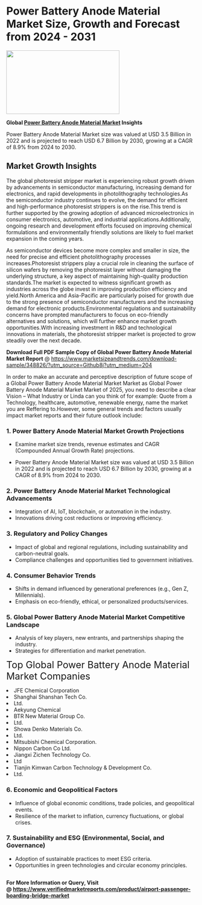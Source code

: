 <H1>Power Battery Anode Material Market Size, Growth and Forecast from 2024 - 2031</H1><img class="aligncenter size-medium wp-image-584254" src="https://thirdeyenews.in/wp-content/uploads/2024/09/Global-Market-Research-300x168.jpeg" alt="" width="300" height="168" /><p><strong>Global&nbsp;<a href="https://www.marketsizeandtrends.com/download-sample/348826/?utm_source=Github8j?utm_medium=204">Power Battery Anode Material Market</a> Insights</strong></p><p>Power Battery Anode Material Market size was valued at USD 3.5 Billion in 2022 and is projected to reach USD 6.7 Billion by 2030, growing at a CAGR of 8.9% from 2024 to 2030.</p><p><h2>Market Growth Insights</h2> <p>The global photoresist stripper market is experiencing robust growth driven by advancements in semiconductor manufacturing, increasing demand for electronics, and rapid developments in photolithography technologies.As the semiconductor industry continues to evolve, the demand for efficient and high-performance photoresist strippers is on the rise.This trend is further supported by the growing adoption of advanced microelectronics in consumer electronics, automotive, and industrial applications.Additionally, ongoing research and development efforts focused on improving chemical formulations and environmentally friendly solutions are likely to fuel market expansion in the coming years.</p> <p>As semiconductor devices become more complex and smaller in size, the need for precise and efficient photolithography processes increases.Photoresist strippers play a crucial role in cleaning the surface of silicon wafers by removing the photoresist layer without damaging the underlying structure, a key aspect of maintaining high-quality production standards.The market is expected to witness significant growth as industries across the globe invest in improving production efficiency and yield.North America and Asia-Pacific are particularly poised for growth due to the strong presence of semiconductor manufacturers and the increasing demand for electronic products.Environmental regulations and sustainability concerns have prompted manufacturers to focus on eco-friendly alternatives and solutions, which will further enhance market growth opportunities.With increasing investment in R&D and technological innovations in materials, the photoresist stripper market is projected to grow steadily over the next decade.</p> <p><span class=""><strong>Download Full PDF Sample Copy of Global Power Battery Anode Material Market Report</strong> @ <a href="https://www.marketsizeandtrends.com/download-sample/348826/?utm_source=Github8j?utm_medium=204" target="_blank">https://www.marketsizeandtrends.com/download-sample/348826/?utm_source=Github8j?utm_medium=204</a></span></p><p>In order to make an accurate and perceptive description of future scope of a Global&nbsp;Power Battery Anode Material Market Market as Global&nbsp;Power Battery Anode Material Market Market of 2025, you need to describe a clear Vision &ndash; What Industry or Linda can you think of for example: Quote from a Technology, healthcare, automotive, renewable energy, name the market you are Reffering to.However, some general trends and factors usually impact market reports and their future outlook include:</p><h3>1.&nbsp;<strong>Power Battery Anode Material Market Growth Projections</strong></h3><ul><li>Examine market size trends, revenue estimates and CAGR (Compounded Annual Growth Rate) projections.</li><li><p>Power Battery Anode Material Market size was valued at USD 3.5 Billion in 2022 and is projected to reach USD 6.7 Billion by 2030, growing at a CAGR of 8.9% from 2024 to 2030.</p></li></ul><h3>2.&nbsp;<strong>Power Battery Anode Material Market Technological Advancements</strong></h3><ul><li>Integration of AI, IoT, blockchain, or automation in the industry.</li><li>Innovations driving cost reductions or improving efficiency.</li></ul><h3>3.&nbsp;<strong>Regulatory and Policy Changes</strong></h3><ul><li>Impact of global and regional regulations, including sustainability and carbon-neutral goals.</li><li>Compliance challenges and opportunities tied to government initiatives.</li></ul><h3>4.&nbsp;<strong>Consumer Behavior Trends</strong></h3><ul><li>Shifts in demand influenced by generational preferences (e.g., Gen Z, Millennials).</li><li>Emphasis on eco-friendly, ethical, or personalized products/services.</li></ul><h3>5.&nbsp;<strong>Global Power Battery Anode Material Market Competitive Landscape</strong></h3><ul><li>Analysis of key players, new entrants, and partnerships shaping the industry.</li><li>Strategies for differentiation and market penetration.</li></ul><p data-pm-slice="1 1 []"><span style="color: inherit; font-family: inherit; font-size: 25px;">Top Global Power Battery Anode Material Market Companies</span></p><div class="" data-test-id=""><p><li>JFE Chemical Corporation</li><li> Shanghai Shanshan Tech Co.</li><li> Ltd.</li><li> Aekyung Chemical</li><li> BTR New Material Group Co.</li><li> Ltd.</li><li> Showa Denko Materials Co.</li><li> Ltd.</li><li> Mitsubishi Chemical Corporation.</li><li> Nippon Carbon Co Ltd.</li><li> Jiangxi Zichen Technology Co.</li><li>Ltd</li><li> Tianjin Kimwan Carbon Technology & Development Co.</li><li>Ltd.</li></p></div><h3>6.&nbsp;<strong>Economic and Geopolitical Factors</strong></h3><ul><li>Influence of global economic conditions, trade policies, and geopolitical events.</li><li>Resilience of the market to inflation, currency fluctuations, or global crises.</li></ul><h3>7.&nbsp;<strong>Sustainability and ESG (Environmental, Social, and Governance)</strong></h3><ul><li>Adoption of sustainable practices to meet ESG criteria.</li><li>Opportunities in green technologies and circular economy principles.</li></ul><h2><strong style="font-size: 14px;">For More Information or Query, Visit @&nbsp;</strong><a style="background-color: #ffffff; font-size: 14px;" href="https://www.marketsizeandtrends.com/report/power-battery-anode-material-market/" target="_blank">https://www.verifiedmarketreports.com/product/airport-passenger-boarding-bridge-market</a></h2>